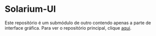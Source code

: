 # Solarium-UI

Este repositório é um submódulo de outro contendo apenas a parte de interface gráfica. Para ver o repositório principal, clique [aqui](https://github.com/jpedroarag/solarium).